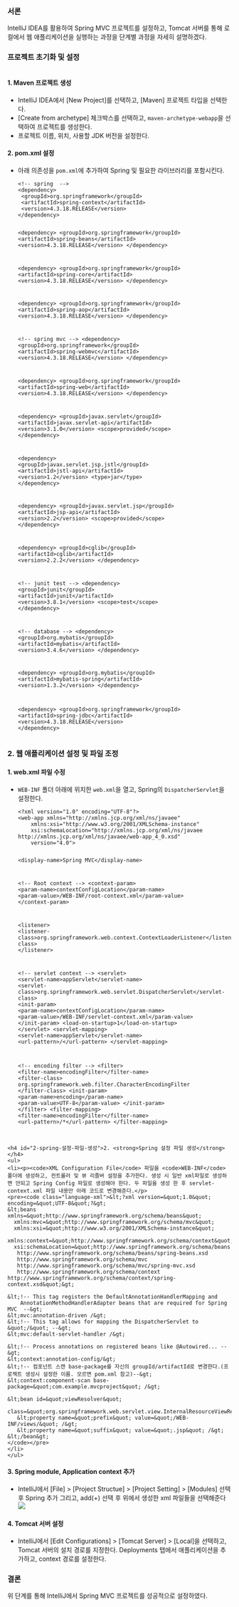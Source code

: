 <h3 id="서론">서론</h3>
<p> IntelliJ IDEA를 활용하여 Spring MVC 프로젝트를 설정하고, Tomcat 서버를 통해 로컬에서 웹 애플리케이션을 실행하는 과정을 단계별 과정을 자세히 설명하겠다.</p>
<h3 id="프로젝트-초기화-및-설정">프로젝트 초기화 및 설정</h3>
<p><img alt="" src="https://velog.velcdn.com/images/023-dev/post/283110b3-595f-4db7-9a6d-348e9b906408/image.png" /></p>
<h4 id="1-maven-프로젝트-생성">1. <strong>Maven 프로젝트 생성</strong></h4>
<ul>
<li>IntelliJ IDEA에서 [New Project]를 선택하고, [Maven] 프로젝트 타입을 선택한다.</li>
<li>[Create from archetype] 체크박스를 선택하고, <code>maven-archetype-webapp</code>을 선택하여 프로젝트를 생성한다.</li>
<li>프로젝트 이름, 위치, 사용할 JDK 버전을 설정한다.</li>
</ul>
<h4 id="2-pomxml-설정">2. <strong>pom.xml 설정</strong></h4>
<ul>
<li><p>아래 의존성을 <code>pom.xml</code>에 추가하여 Spring 및 필요한 라이브러리를 포함시킨다.</p>
<pre><code class="language-pom">&lt;!-- spring  --&gt;
&lt;dependency&gt;
 &lt;groupId&gt;org.springframework&lt;/groupId&gt;
 &lt;artifactId&gt;spring-context&lt;/artifactId&gt;
 &lt;version&gt;4.3.18.RELEASE&lt;/version&gt;
&lt;/dependency&gt;

&lt;dependency&gt;
 &lt;groupId&gt;org.springframework&lt;/groupId&gt;
 &lt;artifactId&gt;spring-beans&lt;/artifactId&gt;
 &lt;version&gt;4.3.18.RELEASE&lt;/version&gt;
&lt;/dependency&gt;

&lt;dependency&gt;
 &lt;groupId&gt;org.springframework&lt;/groupId&gt;
 &lt;artifactId&gt;spring-core&lt;/artifactId&gt;
 &lt;version&gt;4.3.18.RELEASE&lt;/version&gt;
&lt;/dependency&gt;

&lt;dependency&gt;
 &lt;groupId&gt;org.springframework&lt;/groupId&gt;
 &lt;artifactId&gt;spring-aop&lt;/artifactId&gt;
 &lt;version&gt;4.3.18.RELEASE&lt;/version&gt;
&lt;/dependency&gt;

&lt;!-- spring mvc --&gt;
&lt;dependency&gt;
 &lt;groupId&gt;org.springframework&lt;/groupId&gt;
 &lt;artifactId&gt;spring-webmvc&lt;/artifactId&gt;
 &lt;version&gt;4.3.18.RELEASE&lt;/version&gt;
&lt;/dependency&gt;

&lt;dependency&gt;
 &lt;groupId&gt;org.springframework&lt;/groupId&gt;
 &lt;artifactId&gt;spring-web&lt;/artifactId&gt;
 &lt;version&gt;4.3.18.RELEASE&lt;/version&gt;
&lt;/dependency&gt;

&lt;dependency&gt;
 &lt;groupId&gt;javax.servlet&lt;/groupId&gt;
 &lt;artifactId&gt;javax.servlet-api&lt;/artifactId&gt;
 &lt;version&gt;3.1.0&lt;/version&gt;
 &lt;scope&gt;provided&lt;/scope&gt;
&lt;/dependency&gt;

&lt;dependency&gt;
 &lt;groupId&gt;javax.servlet.jsp.jstl&lt;/groupId&gt;
 &lt;artifactId&gt;jstl-api&lt;/artifactId&gt;
 &lt;version&gt;1.2&lt;/version&gt;
 &lt;type&gt;jar&lt;/type&gt;
&lt;/dependency&gt;

&lt;dependency&gt;
 &lt;groupId&gt;javax.servlet.jsp&lt;/groupId&gt;
 &lt;artifactId&gt;jsp-api&lt;/artifactId&gt;
 &lt;version&gt;2.2&lt;/version&gt;
 &lt;scope&gt;provided&lt;/scope&gt;
&lt;/dependency&gt;

&lt;dependency&gt;
 &lt;groupId&gt;cglib&lt;/groupId&gt;
 &lt;artifactId&gt;cglib&lt;/artifactId&gt;
 &lt;version&gt;2.2.2&lt;/version&gt;
&lt;/dependency&gt;

&lt;!-- junit test --&gt;
&lt;dependency&gt;
 &lt;groupId&gt;junit&lt;/groupId&gt;
 &lt;artifactId&gt;junit&lt;/artifactId&gt;
 &lt;version&gt;3.8.1&lt;/version&gt;
 &lt;scope&gt;test&lt;/scope&gt;
&lt;/dependency&gt;

&lt;!-- database --&gt;
&lt;dependency&gt;
 &lt;groupId&gt;org.mybatis&lt;/groupId&gt;
 &lt;artifactId&gt;mybatis&lt;/artifactId&gt;
 &lt;version&gt;3.4.6&lt;/version&gt;
&lt;/dependency&gt;

&lt;dependency&gt;
 &lt;groupId&gt;org.mybatis&lt;/groupId&gt;
 &lt;artifactId&gt;mybatis-spring&lt;/artifactId&gt;
 &lt;version&gt;1.3.2&lt;/version&gt;
&lt;/dependency&gt;

&lt;dependency&gt;
 &lt;groupId&gt;org.springframework&lt;/groupId&gt;
 &lt;artifactId&gt;spring-jdbc&lt;/artifactId&gt;
 &lt;version&gt;4.3.18.RELEASE&lt;/version&gt;
&lt;/dependency&gt;</code></pre>
</li>
</ul>
<h3 id="2-웹-애플리케이션-설정-및-파일-조정">2. 웹 애플리케이션 설정 및 파일 조정</h3>
<h4 id="1-webxml-파일-수정">1. <strong>web.xml 파일 수정</strong></h4>
<ul>
<li><p><code>WEB-INF</code> 폴더 아래에 위치한 <code>web.xml</code>을 열고, Spring의 <code>DispatcherServlet</code>을 설정한다.</p>
<pre><code class="language-xml">&lt;?xml version=&quot;1.0&quot; encoding=&quot;UTF-8&quot;?&gt;
&lt;web-app xmlns=&quot;http://xmlns.jcp.org/xml/ns/javaee&quot;
    xmlns:xsi=&quot;http://www.w3.org/2001/XMLSchema-instance&quot;
    xsi:schemaLocation=&quot;http://xmlns.jcp.org/xml/ns/javaee http://xmlns.jcp.org/xml/ns/javaee/web-app_4_0.xsd&quot;
    version=&quot;4.0&quot;&gt;

&lt;display-name&gt;Spring MVC&lt;/display-name&gt;

&lt;!-- Root context --&gt;
&lt;context-param&gt;
   &lt;param-name&gt;contextConfigLocation&lt;/param-name&gt;
   &lt;param-value&gt;/WEB-INF/root-context.xml&lt;/param-value&gt;
&lt;/context-param&gt;

&lt;listener&gt;
   &lt;listener-class&gt;org.springframework.web.context.ContextLoaderListener&lt;/listener-class&gt;
&lt;/listener&gt;

&lt;!-- servlet context --&gt;
&lt;servlet&gt;
   &lt;servlet-name&gt;appServlet&lt;/servlet-name&gt;
   &lt;servlet-class&gt;org.springframework.web.servlet.DispatcherServlet&lt;/servlet-class&gt;
   &lt;init-param&gt;
       &lt;param-name&gt;contextConfigLocation&lt;/param-name&gt;
       &lt;param-value&gt;/WEB-INF/servlet-context.xml&lt;/param-value&gt;
   &lt;/init-param&gt;
   &lt;load-on-startup&gt;1&lt;/load-on-startup&gt;
&lt;/servlet&gt;
&lt;servlet-mapping&gt;
   &lt;servlet-name&gt;appServlet&lt;/servlet-name&gt;
   &lt;url-pattern&gt;/&lt;/url-pattern&gt;
&lt;/servlet-mapping&gt;

&lt;!-- encoding filter --&gt;
&lt;filter&gt;
   &lt;filter-name&gt;encodingFilter&lt;/filter-name&gt;
   &lt;filter-class&gt;
       org.springframework.web.filter.CharacterEncodingFilter
   &lt;/filter-class&gt;
   &lt;init-param&gt;
       &lt;param-name&gt;encoding&lt;/param-name&gt;
       &lt;param-value&gt;UTF-8&lt;/param-value&gt;
   &lt;/init-param&gt;
&lt;/filter&gt;
&lt;filter-mapping&gt;
   &lt;filter-name&gt;encodingFilter&lt;/filter-name&gt;
   &lt;url-pattern&gt;/*&lt;/url-pattern&gt;
&lt;/filter-mapping&gt;
</code></pre>
</li>
</ul>

```

<h4 id="2-spring-설정-파일-생성">2. <strong>Spring 설정 파일 생성</strong></h4>
<ul>
<li><p><code>XML Configuration File</code> 파일을 <code>WEB-INF</code> 폴더에 생성하고, 컨트롤러 및 뷰 리졸버 설정을 추가한다. 생성 시 일반 xml파일로 생성하면 안되고 Spring Config 파일로 생성해야 한다. 두 파일을 생성 한 후 servlet-context.xml 파일 내용만 아래 코드로 변경해준다.</p>
<pre><code class="language-xml">&lt;?xml version=&quot;1.0&quot; encoding=&quot;UTF-8&quot;?&gt;
&lt;beans xmlns=&quot;http://www.springframework.org/schema/beans&quot;
  xmlns:mvc=&quot;http://www.springframework.org/schema/mvc&quot;
  xmlns:xsi=&quot;http://www.w3.org/2001/XMLSchema-instance&quot;
  xmlns:context=&quot;http://www.springframework.org/schema/context&quot;
  xsi:schemaLocation=&quot;http://www.springframework.org/schema/beans
   http://www.springframework.org/schema/beans/spring-beans.xsd
   http://www.springframework.org/schema/mvc
   http://www.springframework.org/schema/mvc/spring-mvc.xsd
   http://www.springframework.org/schema/context http://www.springframework.org/schema/context/spring-context.xsd&quot;&gt;

&lt;!-- This tag registers the DefaultAnnotationHandlerMapping and
    AnnotationMethodHandlerAdapter beans that are required for Spring MVC  --&gt;
&lt;mvc:annotation-driven /&gt;
&lt;!-- This tag allows for mapping the DispatcherServlet to &quot;/&quot; --&gt;
&lt;mvc:default-servlet-handler /&gt;

&lt;!-- Process annotations on registered beans like @Autowired... --&gt;
&lt;context:annotation-config/&gt;
&lt;!-- 컴포넌트 스캔 base-package를 자신의 groupId/artifactId로 변경한다.(프로젝트 생성시 설정한 이름. 모르면 pom.xml 참고)--&gt;
&lt;context:component-scan base-package=&quot;com.example.mvcproject&quot; /&gt;

&lt;bean id=&quot;viewResolver&quot;
     class=&quot;org.springframework.web.servlet.view.InternalResourceViewResolver&quot;&gt;
   &lt;property name=&quot;prefix&quot; value=&quot;/WEB-INF/views/&quot; /&gt;
   &lt;property name=&quot;suffix&quot; value=&quot;.jsp&quot; /&gt;
&lt;/bean&gt;
</code></pre>
</li>
</ul>

```
#### 3. **Spring module, Application context 추가**
   - IntelliJ에서 [File] > [Project Structue] > [Project Setting] > [Modules] 선택 후 Spring 추가 그리고, add(+) 선택 후 위에서 생성한 xml 파일들을 선택해준다
![](https://velog.velcdn.com/images/023-dev/post/cbebbbc4-2332-40e6-97ea-51f3021ceb66/image.png)

<h4 id="4-tomcat-서버-설정">4. <strong>Tomcat 서버 설정</strong></h4>
<ul>
<li>IntelliJ에서 [Edit Configurations] &gt; [Tomcat Server] &gt; [Local]을 선택하고, Tomcat 서버의 설치 경로를 지정한다. Deployments 탭에서 애플리케이션을 추가하고, context 경로를 설정한다.</li>
</ul>
<h3 id="결론">결론</h3>
<p>위 단계를 통해 IntelliJ에서 Spring MVC 프로젝트를 성공적으로 설정하였다. </p>